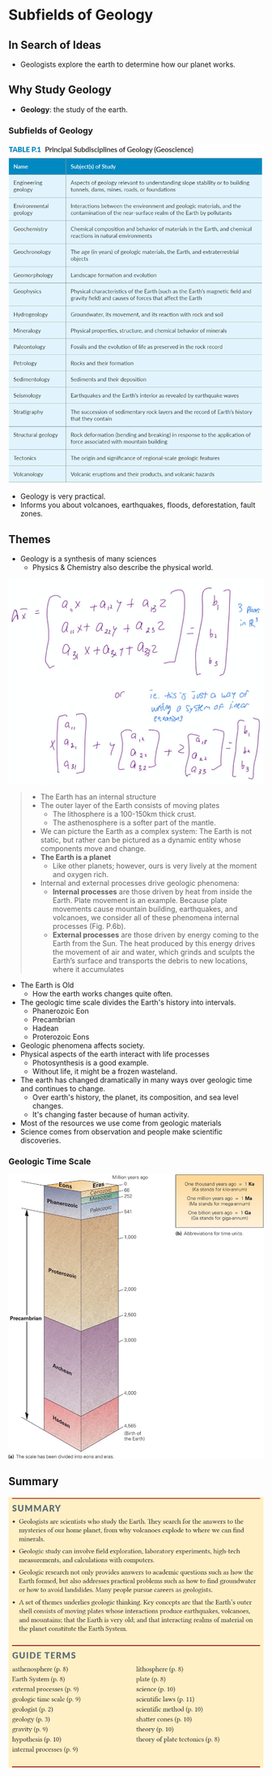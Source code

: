 # Subfields of Geology

## In Search of Ideas

* Geologists explore the earth to determine how our planet works.

## Why Study Geology

* **Geology**: the study of the earth.

### Subfields of Geology

![Source: Earth, Sixth Edition.](<../../.gitbook/assets/image (578).png>)

* Geology is very practical.
* Informs you about volcanoes, earthquakes, floods, deforestation, fault zones.

## Themes

* Geology is a synthesis of many sciences
  * Physics & Chemistry also describe the physical world.

![The Earth System; Source: What is Geology](<../../.gitbook/assets/image (579).png>)

> * The Earth has an internal structure
> * The outer layer of the Earth consists of moving plates
>   * The lithosphere is a 100-150km thick crust.
>   * The asthenosphere is a softer part of the mantle.
> * We can picture the Earth as a complex system: The Earth is not static, but rather can be pictured as a dynamic entity whose components move and change.
> * **The Earth is a planet**&#x20;
>   * Like other planets; however, ours is very lively at the moment and oxygen rich.
> * Internal and external processes drive geologic phenomena:&#x20;
>   * **Internal processes** are those driven by heat from inside the Earth. Plate movement is an example. Because plate movements cause mountain building, earthquakes, and volcanoes, we consider all of these phenomena internal processes (Fig. P.6b).&#x20;
>   * **External processes** are those driven by energy coming to the Earth from the Sun. The heat produced by this energy drives the movement of air and water, which grinds and sculpts the Earth’s surface and transports the debris to new locations, where it accumulates

* The Earth is Old
  * How the earth works changes quite often.
* The geologic time scale divides the Earth's history into intervals.
  * Phanerozoic Eon
  * Precambrian
  * Hadean
  * Proterozoic Eons
* Geologic phenomena affects society.
* Physical aspects of the earth interact with life processes
  * Photosynthesis is a good example.
  * Without life, it might be a frozen wasteland.
* The earth has changed dramatically in many ways over geologic time and continues to change.
  * Over earth's history, the planet, its composition, and sea level changes.
  * It's changing faster because of human activity.
* Most of the resources we use come from geologic materials
* Science comes from observation and people make scientific discoveries.

### Geologic Time Scale

![](<../../.gitbook/assets/image (580).png>)

## Summary

![](<../../.gitbook/assets/image (581).png>)
